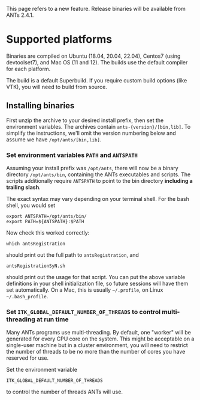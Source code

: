 This page refers to a new feature. Release binaries will be available from ANTs 2.4.1.


# Supported platforms

Binaries are compiled on Ubuntu (18.04, 20.04, 22.04), Centos7 (using devtoolset7), and Mac OS (11 and 12). The builds use the default compiler for each platform.

The build is a default Superbuild. If you require custom build options (like VTK), you will need to build from source.


## Installing binaries

First unzip the archive to your desired install prefix, then set the environment variables. The archives contain `ants-{version}/[bin,lib]`. To simplify the instructions, we'll omit the version numbering below and assume we have `/opt/ants/[bin,lib]`.


### Set environment variables `PATH` and `ANTSPATH`

Assuming your install prefix was `/opt/ants`, there will now be a binary directory `/opt/ants/bin`, containing the ANTs executables and scripts. The scripts additionally require `ANTSPATH` to point to the bin directory **including a trailing slash**.

The exact syntax may vary depending on your terminal shell. For the bash shell, you would set

```
export ANTSPATH=/opt/ants/bin/
export PATH=${ANTSPATH}:$PATH
```

Now check this worked correctly:

```
which antsRegistration
```

should print out the full path to `antsRegistration`, and

```
antsRegistrationSyN.sh
```

should print out the usage for that script. You can put the above variable definitions in your shell initialization file, so future sessions will have them set automatically. On a Mac, this is usually `~/.profile`, on Linux `~/.bash_profile`.


### Set `ITK_GLOBAL_DEFAULT_NUMBER_OF_THREADS` to control multi-threading at run time

Many ANTs programs use multi-threading. By default, one "worker" will be generated for every CPU core on the system. This might be acceptable on a single-user machine but in a cluster environment, you will need to restrict the number of threads to be no more than the number of cores you have reserved for use.

Set the environment variable

```
ITK_GLOBAL_DEFAULT_NUMBER_OF_THREADS
```

to control the number of threads ANTs will use. 
